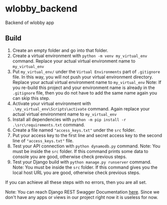 # wlobby_backend
Backend of wlobby app

## Build
1. Create an empty folder and go into that folder.
2. Create a virtual environment with `python -m venv my_virtual_env` command. Replace your actual virtual environment name to `my_virtual_env`
3. Put `my_virtual_env/` under the `Virtual Environments` part of `.gitignore` file. In this way, you will not push your virtual environment directory.
   Replace your actual virtual environment name to `my_virtual_env` Note: If you re-build this project and your environment name is already in the `.gitignore` file, 
   then you do not have to add the same name again you can skip this step. 
4. Activate your virtual environment with `.\my_virtual_env\Scripts\activate` command. Again replace your actual virtual environment name to `my_virtual_env`
5. Install all dependencies with `python -m pip install -r .\src\requirements.txt` command.
6. Create a file named `"access_keys.txt"` under the `src` folder. 
7. Put your access key to the first line and secret access key to the second line of `"access_keys.txt"` file.
8. Test your API connection with `python dynamodb.py` command. Note: You must be inside the `src` folder.
   If this command prints some data to console you are good, otherwise check previous steps.
9. Test your Django build with `python manage.py runserver` command. Note: You must be inside the `src` folder.
   If this command gives you the local host URL you are good, otherwise check previous steps.
   
If you can achieve all these steps with no errors, then you are all set.

Note: You can reach Django REST Swagger Documentation [here](https://django-rest-swagger.readthedocs.io/en/latest/).
      Since we don't have any apps or views in our project right now it is useless for now. 
   
